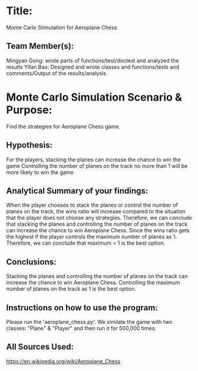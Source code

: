 # Title: 
Monte Carlo Stimulation for Aeroplane Chess

## Team Member(s):
Mingyan Gong: wrote parts of functions/test/doctest and analyzed the results
Yifan Bao: Designed and wrote classes and functions/tests and comments/Output of the results/analysis

# Monte Carlo Simulation Scenario & Purpose:
Find the strategies for Aeroplane Chess game.

## Hypothesis:
For the players, stacking the planes can increase the chance to win the game
Controlling the number of planes on the track no more than 1 will be more likely to win the game

## Analytical Summary of your findings: 
When the player chooses to stack the planes or control the number of planes on the track, the wins ratio will increase compared to the situation that the player does not choose any strategies. Therefore, we can conclude that stacking the planes and controlling the number of planes on the track can increase the chance to win Aeroplane Chess. 
Since the wins ratio gets the highest if the player controls the maximum number of planes as 1. Therefore, we can conclude that maximum = 1 is the best option.

## Conclusions: 
Stacking the planes and controlling the number of planes on the track can increase the chance to win Aeroplane Chess. 
Controlling the maximum number of planes on the track as 1 is the best option.

## Instructions on how to use the program:
Please run the 'aeroplane_chess.py'. 
We similate the game with two classes: "Plane" & "Player" and then run it for 500,000 times.

## All Sources Used:
https://en.wikipedia.org/wiki/Aeroplane_Chess
